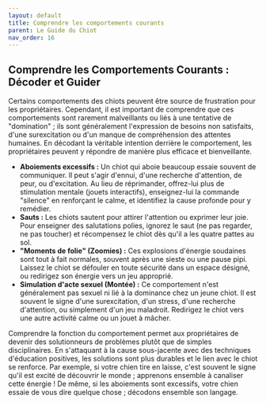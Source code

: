 ```yaml
---
layout: default
title: Comprendre les comportements courants
parent: Le Guide du Chiot
nav_order: 16
---
```


## **Comprendre les Comportements Courants : Décoder et Guider**

Certains comportements des chiots peuvent être source de frustration pour les propriétaires. Cependant, il est important de comprendre que ces comportements sont rarement malveillants ou liés à une tentative de "domination" ; ils sont généralement l'expression de besoins non satisfaits, d'une surexcitation ou d'un manque de compréhension des attentes humaines. En décodant la véritable intention derrière le comportement, les propriétaires peuvent y répondre de manière plus efficace et bienveillante.

*   **Aboiements excessifs :** Un chiot qui aboie beaucoup essaie souvent de communiquer. Il peut s'agir d'ennui, d'une recherche d'attention, de peur, ou d'excitation. Au lieu de réprimander, offrez-lui plus de stimulation mentale (jouets interactifs), enseignez-lui la commande "silence" en renforçant le calme, et identifiez la cause profonde pour y remédier.
*   **Sauts :** Les chiots sautent pour attirer l'attention ou exprimer leur joie. Pour enseigner des salutations polies, ignorez le saut (ne pas regarder, ne pas toucher) et récompensez le chiot dès qu'il a les quatre pattes au sol.
*   **"Moments de folie" (Zoomies) :** Ces explosions d'énergie soudaines sont tout à fait normales, souvent après une sieste ou une pause pipi. Laissez le chiot se défouler en toute sécurité dans un espace désigné, ou redirigez son énergie vers un jeu approprié.
*   **Simulation d'acte sexuel (Montée) :** Ce comportement n'est généralement pas sexuel ni lié à la dominance chez un jeune chiot. Il est souvent le signe d'une surexcitation, d'un stress, d'une recherche d'attention, ou simplement d'un jeu maladroit. Redirigez le chiot vers une autre activité calme ou un jouet à mâcher.

Comprendre la fonction du comportement permet aux propriétaires de devenir des solutionneurs de problèmes plutôt que de simples disciplinaires. En s'attaquant à la cause sous-jacente avec des techniques d'éducation positives, les solutions sont plus durables et le lien avec le chiot se renforce. Par exemple, si votre chien tire en laisse, c'est souvent le signe qu'il est excité de découvrir le monde ; apprenons ensemble à canaliser cette énergie ! De même, si les aboiements sont excessifs, votre chien essaie de vous dire quelque chose ; décodons ensemble son langage. 